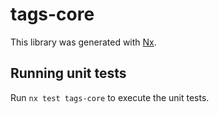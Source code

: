 # tags-core

This library was generated with [Nx](https://nx.dev).

## Running unit tests

Run `nx test tags-core` to execute the unit tests.
